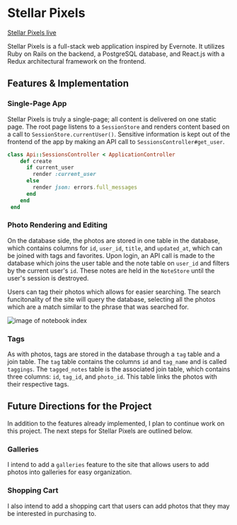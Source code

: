 # Stellar Pixels

[Stellar Pixels live][heroku]

[heroku]: https://stellar-pixels.herokuapp.com/#/?_k=le8oc0

Stellar Pixels is a full-stack web application inspired by Evernote.  It utilizes Ruby on Rails on the backend, a PostgreSQL database, and React.js with a Redux architectural framework on the frontend.  

## Features & Implementation

### Single-Page App

Stellar Pixels is truly a single-page; all content is delivered on one static page.  The root page listens to a `SessionStore` and renders content based on a call to `SessionStore.currentUser()`.  Sensitive information is kept out of the frontend of the app by making an API call to `SessionsController#get_user`.

```ruby
class Api::SessionsController < ApplicationController
    def create
      if current_user
        render :current_user
      else
        render json: errors.full_messages
      end
    end
 end
  ```

### Photo Rendering and Editing

  On the database side, the photos are stored in one table in the database, which contains columns for `id`, `user_id`, `title`, and `updated_at`, which can be joined with tags and favorites.  Upon login, an API call is made to the database which joins the user table and the note table on `user_id` and filters by the current user's `id`.  These notes are held in the `NoteStore` until the user's session is destroyed.  

  Users can tag their photos which allows for easier searching. The search funcitonality of the site will query the database, selecting all the photos which are a match similar to the phrase that was searched for.

![image of notebook index](http://res.cloudinary.com/stellar-pixels/image/upload/v1473456533/home_ptdpvw.jpg)

### Tags

As with photos, tags are stored in the database through a `tag` table and a join table.  The `tag` table contains the columns `id` and `tag_name` and is called `taggings`.  The `tagged_notes` table is the associated join table, which contains three columns: `id`, `tag_id`, and `photo_id`. This table links the photos with their respective tags. 

## Future Directions for the Project

In addition to the features already implemented, I plan to continue work on this project.  The next steps for Stellar Pixels are outlined below.

### Galleries

I intend to add a `galleries` feature to the site that allows users to add photos into galleries for easy organization.

### Shopping Cart

I also intend to add a shopping cart that users can add photos that they may be interested in purchasing to. 